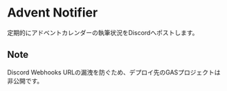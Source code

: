 # Advent Notifier

定期的にアドベントカレンダーの執筆状況をDiscordへポストします。

## Note

Discord Webhooks URLの漏洩を防ぐため、デプロイ先のGASプロジェクトは非公開です。
